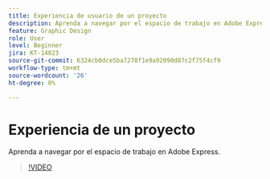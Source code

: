 ```yaml
---
title: Experiencia de usuario de un proyecto
description: Aprenda a navegar por el espacio de trabajo en Adobe Express
feature: Graphic Design
role: User
level: Beginner
jira: KT-14823
source-git-commit: 6324cb0dce5ba7278f1e9a92090d87c2f75f4cf9
workflow-type: tm+mt
source-wordcount: '26'
ht-degree: 0%

---
```


# Experiencia de un proyecto

Aprenda a navegar por el espacio de trabajo en Adobe Express.

>[!VIDEO](https://video.tv.adobe.com/v/3426932?quality=12&learn=on&hidetitle=true)
